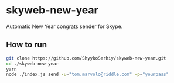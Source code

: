 # skyweb-new-year
Automatic New Year congrats sender for Skype.

## How to run
```sh
git clone https://github.com/ShyykoSerhiy/skyweb-new-year.git
cd ./skyweb-new-year
yarn
node ./index.js send -u="tom.marvolo@riddle.com" -p="yourpass"
```
